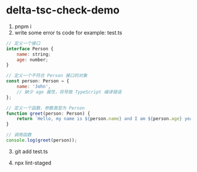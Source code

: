 # delta-tsc-check-demo

1. pnpm i
2. write some error ts code for example: test.ts

```js
// 定义一个接口
interface Person {
    name: string;
    age: number;
}

// 定义一个不符合 Person 接口的对象
const person: Person = {
    name: 'John',
    // 缺少 age 属性，将导致 TypeScript 编译错误
};

// 定义一个函数，参数类型为 Person
function greet(person: Person) {
    return `Hello, my name is ${person.name} and I am ${person.age} years old.`;
}

// 调用函数
console.log(greet(person));

```

3. git add test.ts 

4. npx lint-staged
